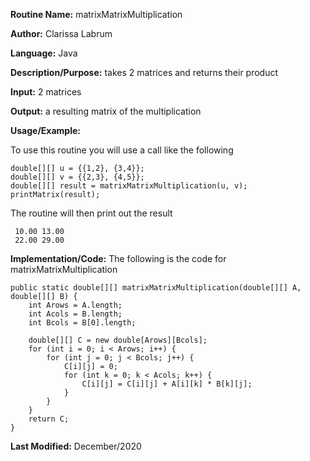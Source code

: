 **Routine Name:** matrixMatrixMultiplication  

**Author:** Clarissa Labrum

**Language:** Java

**Description/Purpose:** takes 2 matrices and returns their product

**Input:** 2 matrices

**Output:** a resulting matrix of the multiplication

**Usage/Example:**

To use this routine you will use a call like the following

    double[][] u = {{1,2}, {3,4}};
    double[][] v = {{2,3}, {4,5}};
    double[][] result = matrixMatrixMultiplication(u, v);
    printMatrix(result);
    
The routine will then print out the result

     10.00 13.00
     22.00 29.00

**Implementation/Code:** The following is the code for matrixMatrixMultiplication

    public static double[][] matrixMatrixMultiplication(double[][] A, double[][] B) {
        int Arows = A.length;
        int Acols = B.length;
        int Bcols = B[0].length;

        double[][] C = new double[Arows][Bcols];
        for (int i = 0; i < Arows; i++) {
            for (int j = 0; j < Bcols; j++) {
                C[i][j] = 0;
                for (int k = 0; k < Acols; k++) {
                    C[i][j] = C[i][j] + A[i][k] * B[k][j];
                }
            }
        }
        return C;
    }

**Last Modified:** December/2020
